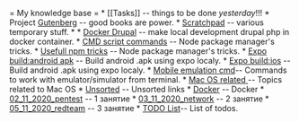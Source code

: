 = My knowledge base =
    * [[Tasks]] -- things to be done _yesterday_!!!
    * Project [Gutenberg](Gutenberg) -- good books are power.
    * [Scratchpad](Scratchpad) -- various temporary stuff.
    * 
    * [Docker Drupal](Docker-Drupal) -- make local development drupal php in docker container.
    * [CMD script commands](cmd-scripts) -- Node package manager's tricks.
    * [Usefull npm tricks](npm-tricks) -- Node package manager's tricks.
    * [Expo build:android apk](expo_build_android) -- Build android .apk using expo localy.
    * [Expo build:ios](expo_build_ios) -- Build android .apk using expo localy.
    * [Mobile emulation cmd](mobile_emulation_cmd)-- Commands to work with emulator/simulator from terminal.
    * [Mac OS related ](mac_os_stuff)-- Topics related to Mac OS
    * [Unsorted](unsorted.md) -- Unsorted links
    * [Docker](docker.md) -- Docker
    * [02_11_2020_pentest](02_11_2020_pentest.md) -- 1 занятие
    * [03_11_2020_network](03_11_2020_network.md) -- 2 занятие
    * [05_11_2020_redteam](05_11_2020_readteam.md) -- 3 занятие
    * [TODO List](todo_list)-- List of todos.
